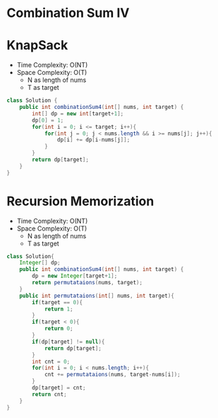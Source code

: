 # Combination Sum IV

# KnapSack

- Time Complexity: O(NT)
- Space Complexity: O(T)
  - N as length of nums
  - T as target

```java
class Solution {
    public int combinationSum4(int[] nums, int target) {
        int[] dp = new int[target+1];
        dp[0] = 1;
        for(int i = 0; i <= target; i++){
            for(int j = 0; j < nums.length && i >= nums[j]; j++){
                dp[i] += dp[i-nums[j]];
            }
        }
        return dp[target];
    }
}
```

# Recursion Memorization

- Time Complexity: O(NT)
- Space Complexity: O(T)
  - N as length of nums
  - T as target

```java
class Solution{
    Integer[] dp;
    public int combinationSum4(int[] nums, int target) {
        dp = new Integer[target+1];
        return permutataions(nums, target);
    }
    public int permutataions(int[] nums, int target){
        if(target == 0){
            return 1;
        }
        if(target < 0){
            return 0;
        }
        if(dp[target] != null){
            return dp[target];
        }
        int cnt = 0;
        for(int i = 0; i < nums.length; i++){
            cnt += permutataions(nums, target-nums[i]);
        }
        dp[target] = cnt;
        return cnt;
    }
}
```
